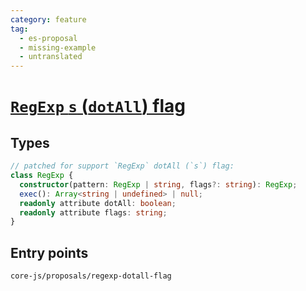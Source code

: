 ```yaml
---
category: feature
tag:
  - es-proposal
  - missing-example
  - untranslated
---
```


# [`RegExp` `s` (`dotAll`) flag](https://github.com/tc39/proposal-regexp-dotall-flag)

## Types

```ts
// patched for support `RegExp` dotAll (`s`) flag:
class RegExp {
  constructor(pattern: RegExp | string, flags?: string): RegExp;
  exec(): Array<string | undefined> | null;
  readonly attribute dotAll: boolean;
  readonly attribute flags: string;
}
```

## Entry points

```
core-js/proposals/regexp-dotall-flag
```
